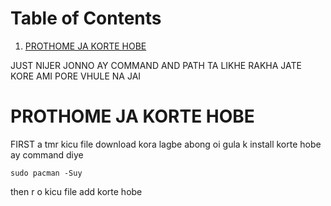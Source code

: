 
# Table of Contents

1.  [PROTHOME JA KORTE HOBE](#orgaa816b9)

JUST NIJER JONNO AY COMMAND AND PATH TA LIKHE RAKHA JATE KORE AMI PORE VHULE NA JAI


<a id="orgaa816b9"></a>

# PROTHOME JA KORTE HOBE

FIRST  a tmr kicu file download kora lagbe abong oi gula k install korte hobe ay command diye 

    sudo pacman -Suy

then r o kicu file add korte hobe

